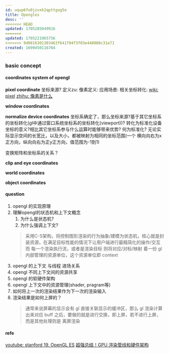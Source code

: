 ```yaml
---
id: uqup6fo0jzvxk2qpttgog5e
title: Opengles
desc: ''
<<<<<<< HEAD
updated: 1705285049916
=======
updated: 1705221965756
>>>>>>> 9d0816301303463f641f04f3f03e448080c31e71
created: 1699450116764
---
```

### basic concept
#### coordinates system of opengl
**pixel coordinate**
坐标来源?
定义zu:
像素定义:
应用场景:
相关坐标转化:
[wiki: pixel](https://zh.wikipedia.org/zh-hans/%E5%83%8F%E7%B4%A0)
[zhihu: 像素是什么](https://zhuanlan.zhihu.com/p/578202748)

**window coordinates**

**normalize device coordinates**
坐标系确定了，那么坐标来源?基于其它坐标系的坐标转化(gl中通过窗口系统坐标系的坐标转化(viewport))?
转化为标准化设备坐标的意义?相比其它坐标系参与什么运算时能够带来优势?
何为标准化? 无论实际显示空间的长宽比，以及大小，都被映射为相同的坐标范围(一个 横向向右为x正方向，纵向向右为正y正方向，值范围为-1到1)

变换矩阵和坐标系的关系？

**clip and eye coordinates**

**world coordinates**

**object coordinates**


#### question
1. opengl 的实现原理
2. 理解opengl的状态机和上下文概念
    1. 为什么是状态机? 
    2. 为什么强调上下文?
    > 采用C-S架构，将控制图形渲染的行为抽象/建模为状态机，核心就是封装资源，在满足目标性能的情况下让用户端进行最精简化的操作/交互
    而 每一个渲染执行流，或者是渲染目标 则将对应/对标/映射 着一份 gl 内部管理的资源单位，这个资源单位即 context
3. opengl 的上下文 与线程 进场关系
4. opengl 不同上下文间的资源共享
5. opengl 的软硬件架构
6. opengl 上下文中的资源管理(shader, pragram等)
7. 如何将上一次的渲染结果作为下一次的渲染输入
8. 渲染结果是如何上屏的？
    > 通常来说屏幕的显示会有 gl 直接关联显示的缓冲区，那么 gl 渲染计算出来对应 buff 之后，要做的就是进行交换，即上屏，若不进行上屏，而是其他处理则是 离屏渲染

#### refe
[youtube: stanford 19. OpenGL ES](https://www.youtube.com/watch?v=_WcMe4Yj0NM&t=232s)
[超强总结！GPU 渲染管线和硬件架构](https://segmentfault.com/a/1190000042930791)
[]()
